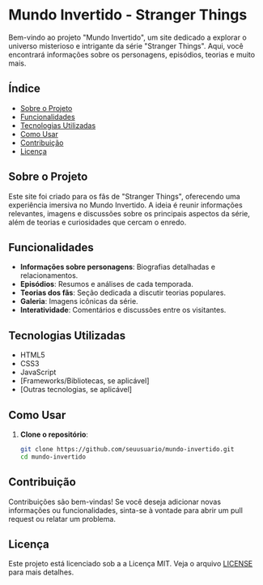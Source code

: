 # Mundo Invertido - Stranger Things

Bem-vindo ao projeto "Mundo Invertido", um site dedicado a explorar o universo misterioso e intrigante da série "Stranger Things". Aqui, você encontrará informações sobre os personagens, episódios, teorias e muito mais.

## Índice

- [Sobre o Projeto](#sobre-o-projeto)
- [Funcionalidades](#funcionalidades)
- [Tecnologias Utilizadas](#tecnologias-utilizadas)
- [Como Usar](#como-usar)
- [Contribuição](#contribuição)
- [Licença](#licença)

## Sobre o Projeto

Este site foi criado para os fãs de "Stranger Things", oferecendo uma experiência imersiva no Mundo Invertido. A ideia é reunir informações relevantes, imagens e discussões sobre os principais aspectos da série, além de teorias e curiosidades que cercam o enredo.

## Funcionalidades

- **Informações sobre personagens**: Biografias detalhadas e relacionamentos.
- **Episódios**: Resumos e análises de cada temporada.
- **Teorias dos fãs**: Seção dedicada a discutir teorias populares.
- **Galeria**: Imagens icônicas da série.
- **Interatividade**: Comentários e discussões entre os visitantes.

## Tecnologias Utilizadas

- HTML5
- CSS3
- JavaScript
- [Frameworks/Bibliotecas, se aplicável]
- [Outras tecnologias, se aplicável]

## Como Usar

1. **Clone o repositório**: 
   ```bash
   git clone https://github.com/seuusuario/mundo-invertido.git
   cd mundo-invertido

## Contribuição
Contribuições são bem-vindas! Se você deseja adicionar novas informações ou funcionalidades, sinta-se à vontade para abrir um pull request ou relatar um problema.

## Licença
Este projeto está licenciado sob a a Licença MIT. Veja o arquivo [LICENSE](LICENSE) para mais detalhes.


